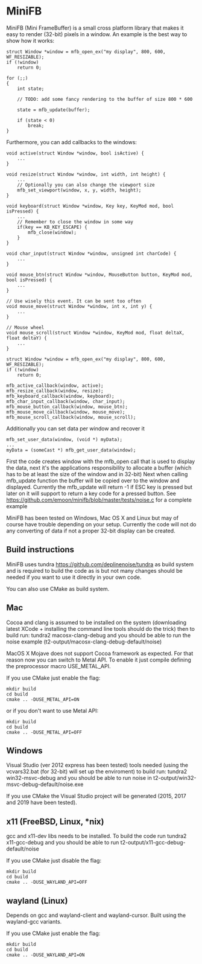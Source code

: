 MiniFB
======

MiniFB (Mini FrameBuffer) is a small cross platform library that makes it easy to render (32-bit) pixels in a window. An example is the best way to show how it works:

	struct Window *window = mfb_open_ex("my display", 800, 600, WF_RESIZABLE);
	if (!window)
		return 0;

	for (;;)
	{
		int state;

		// TODO: add some fancy rendering to the buffer of size 800 * 600

		state = mfb_update(buffer);

		if (state < 0)
			break;
	}


Furthermore, you can add callbacks to the windows:

	void active(struct Window *window, bool isActive) {
		...
	}

	void resize(struct Window *window, int width, int height) {
		...
		// Optionally you can also change the viewport size
		mfb_set_viewport(window, x, y, width, height);
	}

	void keyboard(struct Window *window, Key key, KeyMod mod, bool isPressed) {
		...
		// Remember to close the window in some way
		if(key == KB_KEY_ESCAPE) {
			mfb_close(window);
		}
	}

	void char_input(struct Window *window, unsigned int charCode) {
		...
	}

	void mouse_btn(struct Window *window, MouseButton button, KeyMod mod, bool isPressed) {
		...
	}

	// Use wisely this event. It can be sent too often
	void mouse_move(struct Window *window, int x, int y) {
		...
	}

	// Mouse wheel
	void mouse_scroll(struct Window *window, KeyMod mod, float deltaX, float deltaY) {
		...
	}

	struct Window *window = mfb_open_ex("my display", 800, 600, WF_RESIZABLE);
	if (!window)
		return 0;

	mfb_active_callback(window, active);
	mfb_resize_callback(window, resize);
	mfb_keyboard_callback(window, keyboard);
	mfb_char_input_callback(window, char_input);
	mfb_mouse_button_callback(window, mouse_btn);
	mfb_mouse_move_callback(window, mouse_move);
	mfb_mouse_scroll_callback(window, mouse_scroll);


Additionally you can set data per window and recover it

	mfb_set_user_data(window, (void *) myData);
	...
	myData = (someCast *) mfb_get_user_data(window);


First the code creates window with the mfb_open call that is used to display the data, next it's the applications responsibility to allocate a buffer (which has to be at least the size of the window and in 32-bit) Next when calling mfb_update function the buffer will be copied over to the window and displayed. Currently the mfb_update will return -1 if ESC key is pressed but later on it will support to return a key code for a pressed button. See https://github.com/emoon/minifb/blob/master/tests/noise.c for a complete example

MiniFB has been tested on Windows, Mac OS X and Linux but may of course have trouble depending on your setup. Currently the code will not do any converting of data if not a proper 32-bit display can be created.

Build instructions
------------------

MiniFB uses tundra https://github.com/deplinenoise/tundra as build system and is required to build the code as is but not many changes should be needed if you want to use it directly in your own code.

You can also use CMake as build system.

Mac
---

Cocoa and clang is assumed to be installed on the system (downloading latest XCode + installing the command line tools should do the trick) then to build run: tundra2 macosx-clang-debug and you should be able to run the noise example (t2-output/macosx-clang-debug-default/noise)

MacOS X Mojave does not support Cocoa framework as expected. For that reason now you can switch to Metal API.
To enable it just compile defining the preprocessor macro USE_METAL_API.

If you use CMake just enable the flag:

	mkdir build
	cd build
	cmake .. -DUSE_METAL_API=ON

or if you don't want to use Metal API:

	mkdir build
	cd build
	cmake .. -DUSE_METAL_API=OFF


Windows
-------

Visual Studio (ver 2012 express has been tested) tools needed (using the vcvars32.bat (for 32-bit) will set up the enviroment) to build run: tundra2 win32-msvc-debug and you should be able to run noise in t2-output/win32-msvc-debug-default/noise.exe

If you use CMake the Visual Studio project will be generated (2015, 2017 and 2019 have been tested).


x11 (FreeBSD, Linux, *nix)
--------------------------

gcc and x11-dev libs needs to be installed. To build the code run tundra2 x11-gcc-debug and you should be able to run t2-output/x11-gcc-debug-default/noise

If you use CMake just disable the flag:

	mkdir build
	cd build
	cmake .. -DUSE_WAYLAND_API=OFF


wayland (Linux)
--------------------------

Depends on gcc and wayland-client and wayland-cursor. Built using the wayland-gcc variants.

If you use CMake just enable the flag:

	mkdir build
	cd build
	cmake .. -DUSE_WAYLAND_API=ON
